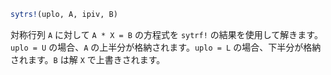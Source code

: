 ```julia
sytrs!(uplo, A, ipiv, B)
```

対称行列 `A` に対して `A * X = B` の方程式を `sytrf!` の結果を使用して解きます。`uplo = U` の場合、`A` の上半分が格納されます。`uplo = L` の場合、下半分が格納されます。`B` は解 `X` で上書きされます。
